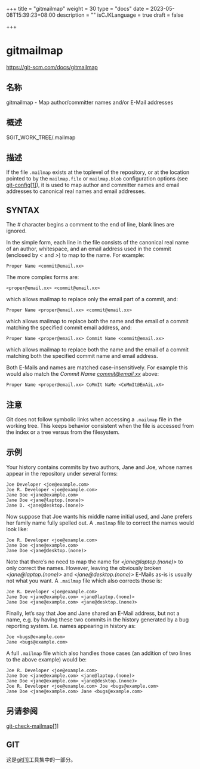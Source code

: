 +++
title = "gitmailmap"
weight = 30
type = "docs"
date = 2023-05-08T15:39:23+08:00
description = ""
isCJKLanguage = true
draft = false

+++

# gitmailmap

https://git-scm.com/docs/gitmailmap

## 名称

gitmailmap - Map author/committer names and/or E-Mail addresses

## 概述

$GIT_WORK_TREE/.mailmap

## 描述

If the file `.mailmap` exists at the toplevel of the repository, or at the location pointed to by the `mailmap.file` or `mailmap.blob` configuration options (see [git-config[1]](https://git-scm.com/docs/git-config)), it is used to map author and committer names and email addresses to canonical real names and email addresses.

## SYNTAX

The *#* character begins a comment to the end of line, blank lines are ignored.

In the simple form, each line in the file consists of the canonical real name of an author, whitespace, and an email address used in the commit (enclosed by *<* and *>*) to map to the name. For example:

```
Proper Name <commit@email.xx>
```

The more complex forms are:

```
<proper@email.xx> <commit@email.xx>
```

which allows mailmap to replace only the email part of a commit, and:

```
Proper Name <proper@email.xx> <commit@email.xx>
```

which allows mailmap to replace both the name and the email of a commit matching the specified commit email address, and:

```
Proper Name <proper@email.xx> Commit Name <commit@email.xx>
```

which allows mailmap to replace both the name and the email of a commit matching both the specified commit name and email address.

Both E-Mails and names are matched case-insensitively. For example this would also match the *Commit Name <commit@email.xx>* above:

```
Proper Name <proper@email.xx> CoMmIt NaMe <CoMmIt@EmAiL.xX>
```

## 注意

Git does not follow symbolic links when accessing a `.mailmap` file in the working tree. This keeps behavior consistent when the file is accessed from the index or a tree versus from the filesystem.

## 示例

Your history contains commits by two authors, Jane and Joe, whose names appear in the repository under several forms:

```
Joe Developer <joe@example.com>
Joe R. Developer <joe@example.com>
Jane Doe <jane@example.com>
Jane Doe <jane@laptop.(none)>
Jane D. <jane@desktop.(none)>
```

Now suppose that Joe wants his middle name initial used, and Jane prefers her family name fully spelled out. A `.mailmap` file to correct the names would look like:

```
Joe R. Developer <joe@example.com>
Jane Doe <jane@example.com>
Jane Doe <jane@desktop.(none)>
```

Note that there’s no need to map the name for *<jane@laptop.(none)>* to only correct the names. However, leaving the obviously broken *<jane@laptop.(none)>* and *<jane@desktop.(none)>* E-Mails as-is is usually not what you want. A `.mailmap` file which also corrects those is:

```
Joe R. Developer <joe@example.com>
Jane Doe <jane@example.com> <jane@laptop.(none)>
Jane Doe <jane@example.com> <jane@desktop.(none)>
```

Finally, let’s say that Joe and Jane shared an E-Mail address, but not a name, e.g. by having these two commits in the history generated by a bug reporting system. I.e. names appearing in history as:

```
Joe <bugs@example.com>
Jane <bugs@example.com>
```

A full `.mailmap` file which also handles those cases (an addition of two lines to the above example) would be:

```
Joe R. Developer <joe@example.com>
Jane Doe <jane@example.com> <jane@laptop.(none)>
Jane Doe <jane@example.com> <jane@desktop.(none)>
Joe R. Developer <joe@example.com> Joe <bugs@example.com>
Jane Doe <jane@example.com> Jane <bugs@example.com>
```

## 另请参阅

[git-check-mailmap[1]](https://git-scm.com/docs/git-check-mailmap)

## GIT

  这是[git[1]](../../Git)工具集中的一部分。